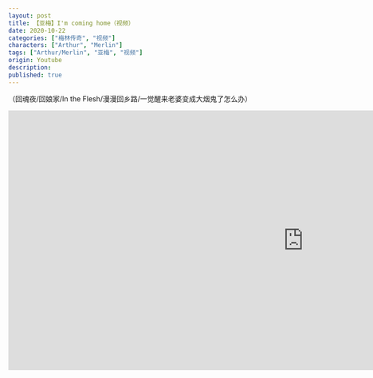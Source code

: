 ```yaml
---
layout: post
title: 【亚梅】I'm coming home（视频）
date: 2020-10-22
categories: ["梅林传奇", "视频"]
characters: ["Arthur", "Merlin"]
tags: ["Arthur/Merlin", "亚梅", "视频"]
origin: Youtube
description: 
published: true
---
```


（回魂夜/回娘家/In the Flesh/漫漫回乡路/一觉醒来老婆变成大烟鬼了怎么办）

<iframe width="1183" height="521" src="https://www.youtube.com/embed/ulZvXO-qWPU" frameborder="0" allow="accelerometer; autoplay; clipboard-write; encrypted-media; gyroscope; picture-in-picture" allowfullscreen></iframe>
